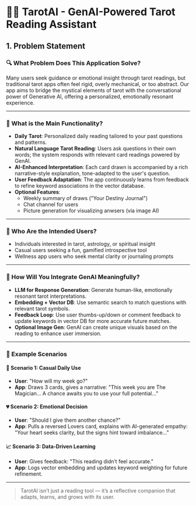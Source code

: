 # 🧙‍♀️ TarotAI - GenAI-Powered Tarot Reading Assistant

## 1. Problem Statement

### 🔍 What Problem Does This Application Solve?

Many users seek guidance or emotional insight through tarot readings, but traditional tarot apps often feel rigid, overly mechanical, or too abstract. Our app aims to bridge the mystical elements of tarot with the conversational power of Generative AI, offering a personalized, emotionally resonant experience.

---

### 🎯 What is the Main Functionality?

- **Daily Tarot**: Personalized daily reading tailored to your past questions and patterns.
- **Natural Language Tarot Reading**: Users ask questions in their own words; the system responds with relevant card readings powered by GenAI.
- **AI-Enhanced Interpretation**: Each card drawn is accompanied by a rich narrative-style explanation, tone-adapted to the user's question.
- **User Feedback Adaptation**: The app continuously learns from feedback to refine keyword associations in the vector database.
- **Optional Features**:
  - Weekly summary of draws ("Your Destiny Journal")
  - Chat channel for users
  - Picture generation for visualizing anwsers (via image AI)

---

### 👥 Who Are the Intended Users?

- Individuals interested in tarot, astrology, or spiritual insight
- Casual users seeking a fun, gamified introspective tool
- Wellness app users who seek mental clarity or journaling prompts

---

### 🤖 How Will You Integrate GenAI Meaningfully?

- **LLM for Response Generation**: Generate human-like, emotionally resonant tarot interpretations.
- **Embedding + Vector DB**: Use semantic search to match questions with relevant tarot symbols.
- **Feedback Loop**: Use user thumbs-up/down or comment feedback to update keywords in vector DB for more accurate future matches.
- **Optional Image Gen**: GenAI can create unique visuals based on the reading to enhance user immersion.

---

### 📖 Example Scenarios

#### 🔮 Scenario 1: Casual Daily Use
- **User**: "How will my week go?"
- **App**: Draws 3 cards, gives a narrative: "This week you are The Magician... A chance awaits you to use your full potential..."

#### 💔 Scenario 2: Emotional Decision
- **User**: "Should I give them another chance?"
- **App**: Pulls a reversed Lovers card, explains with AI-generated empathy: "Your heart seeks clarity, but the signs hint toward imbalance..."

#### 📈 Scenario 3: Data-Driven Learning
- **User**: Gives feedback: "This reading didn’t feel accurate."
- **App**: Logs vector embedding and updates keyword weighting for future refinement.

---

> TarotAI isn’t just a reading tool — it’s a reflective companion that adapts, learns, and grows with its user.

